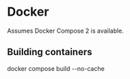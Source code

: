 # Docker

Assumes Docker Compose 2 is available.

## Building containers

docker compose build --no-cache